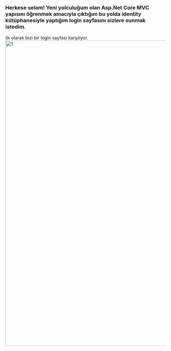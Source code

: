 ### Herkese selam! Yeni yolculuğum olan Asp.Net Core MVC yapısını öğrenmek amacıyla çıktığım bu yolda identity kütüphanesiyle yaptığım login sayfasını sizlere sunmak istedim.

ilk olarak bizi bir login sayfası karşılıyor.
<img width="958" alt="1" src="https://github.com/nidaesmer/CustomIdentity/assets/77460814/254cde45-3c3c-4152-9ca7-c33d6e6bb101">
